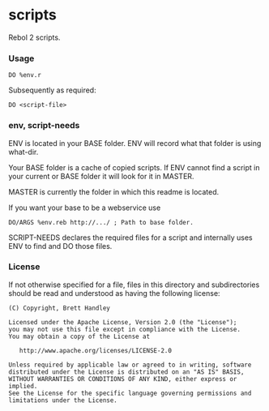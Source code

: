 scripts
=======

Rebol 2 scripts.

### Usage ###

    DO %env.r

Subsequently as required:

    DO <script-file>

### env, script-needs ###

ENV is located in your BASE folder. ENV will record what that folder
is using what-dir.

Your BASE folder is a cache of copied scripts. If ENV cannot find a script
in your current or BASE folder it will look for it in MASTER.

MASTER is currently the folder in which this readme is located.

If you want your base to be a webservice use

    DO/ARGS %env.reb http://.../ ; Path to base folder.

SCRIPT-NEEDS declares the required files for a script and internally uses
ENV to find and DO those files.


### License ###

If not otherwise specified for a file, files in this directory and
subdirectories should be read and understood as having the following license:

    (C) Copyright, Brett Handley

    Licensed under the Apache License, Version 2.0 (the "License");
    you may not use this file except in compliance with the License.
    You may obtain a copy of the License at

       http://www.apache.org/licenses/LICENSE-2.0

    Unless required by applicable law or agreed to in writing, software
    distributed under the License is distributed on an "AS IS" BASIS,
    WITHOUT WARRANTIES OR CONDITIONS OF ANY KIND, either express or implied.
    See the License for the specific language governing permissions and
    limitations under the License.
